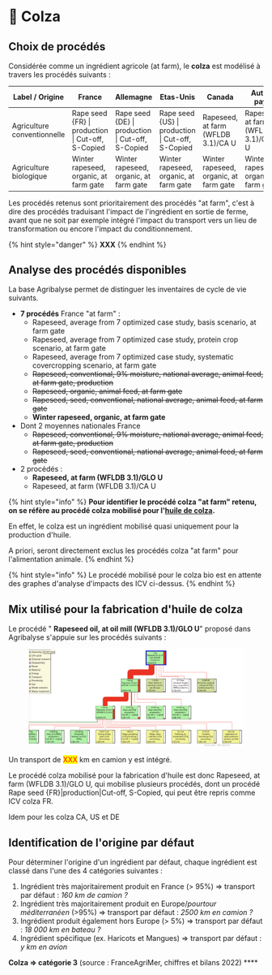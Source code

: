 # 🌼 Colza

## Choix de procédés

Considérée comme un ingrédient agricole (at farm), le **colza** est modélisé à travers les procédés suivants :&#x20;

| Label / Origine             | France                                            | Allemagne                                         | Etas-Unis                                         | Canada                                 | Autres pays                            |
| --------------------------- | ------------------------------------------------- | ------------------------------------------------- | ------------------------------------------------- | -------------------------------------- | -------------------------------------- |
| Agriculture conventionnelle | Rape seed {FR} \| production \| Cut-off, S-Copied | Rape seed {DE} \| production \| Cut-off, S-Copied | Rape seed {US} \| production \| Cut-off, S-Copied | Rapeseed, at farm (WFLDB 3.1)/CA U     | Rapeseed, at farm (WFLDB 3.1)/GLO U    |
| Agriculture biologique      | Winter rapeseed, organic, at farm gate            | Winter rapeseed, organic, at farm gate            | Winter rapeseed, organic, at farm gate            | Winter rapeseed, organic, at farm gate | Winter rapeseed, organic, at farm gate |

Les procédés retenus sont prioritairement des procédés "at farm", c'est à dire des procédés traduisant l'impact de l'ingrédient en sortie de ferme, avant que ne soit par exemple intégré l'impact du transport vers un lieu de transformation ou encore l'impact du conditionnement.

{% hint style="danger" %}
**XXX**
{% endhint %}

## Analyse des procédés disponibles

La base Agribalyse permet de distinguer les inventaires de cycle de vie suivants.&#x20;

* **7 procédés** France "at farm" :&#x20;
  * Rapeseed, average from 7 optimized case study, basis scenario, at farm gate
  * Rapeseed, average from 7 optimized case study, protein crop scenario, at farm gate
  * Rapeseed, average from 7 optimized case study, systematic covercropping scenario, at farm gate
  * ~~Rapeseed, conventional, 9% moisture, national average, animal feed, at farm gate, production~~
  * ~~Rapeseed, organic, animal feed, at farm gate~~
  * ~~Rapeseed, seed, conventional, national average, animal feed, at farm gate~~
  * **Winter rapeseed, organic, at farm gate**
* Dont 2 moyennes nationales France&#x20;
  * ~~Rapeseed, conventional, 9% moisture, national average, animal feed, at farm gate, production~~
  * ~~Rapeseed, seed, conventional, national average, animal feed, at farm gate~~
* 2 procédés :&#x20;
  * **Rapeseed, at farm (WFLDB 3.1)/GLO U**
  * Rapeseed, at farm (WFLDB 3.1)/CA U

{% hint style="info" %}
**Pour identifier le procédé colza "at farm" retenu, on se réfère au procédé colza mobilisé pour l'**[**huile de colza**](../ingredients-industrie/huile-de-colza.md)**.**

En effet, le colza est un ingrédient mobilisé quasi uniquement pour la production d'huile.

A priori, seront directement exclus les procédés colza "at farm" pour l'alimentation animale.&#x20;
{% endhint %}

{% hint style="info" %}
Le procédé mobilisé pour le colza bio est en attente des graphes d'analyse d'impacts des ICV ci-dessus.
{% endhint %}

## Mix utilisé pour la fabrication d'huile de colza

Le procédé " **Rapeseed oil, at oil mill (WFLDB 3.1)/GLO U**" proposé dans Agribalyse s'appuie sur les procédés suivants :

<figure><img src="../../.gitbook/assets/rapeseed.png" alt=""><figcaption></figcaption></figure>

Un transport de <mark style="color:red;">XXX</mark> km en camion y est intégré.

Le procédé colza mobilisé pour la fabrication d'huile est donc Rapeseed, at farm (WFLDB 3.1)/GLO U, qui mobilise plusieurs procédés, dont un procédé Rape seed {FR}|production|Cut-off, S-Copied, qui peut être repris comme ICV colza FR.

Idem pour les colza CA, US et DE

## Identification de l'origine par défaut

Pour déterminer l'origine d'un ingrédient par défaut, chaque ingrédient est classé dans l'une des 4 catégories suivantes :&#x20;

1. Ingrédient très majoritairement produit en France (> 95%) => transport par défaut : _160 km de camion ?_
2. Ingrédient très majoritairement produit en Europe/_pourtour méditerranéen_ (>95%) => transport par défaut : _2500 km en camion ?_
3. Ingrédient produit également hors Europe (> 5%) => transport par défaut : _18 000 km en bateau ?_
4. Ingrédient spécifique (ex. Haricots et Mangues) => transport par défaut : _y km en avion_

**Colza => catégorie 3** (source : FranceAgriMer, chiffres et bilans 2022) ****&#x20;
